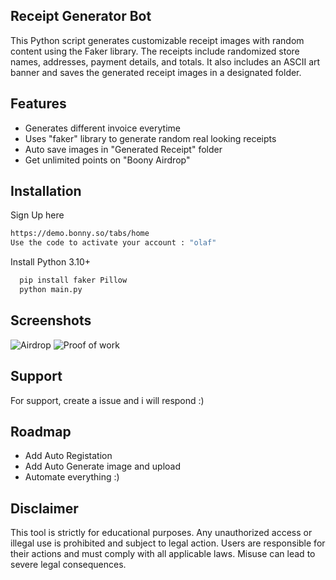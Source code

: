 
## Receipt Generator Bot
This Python script generates customizable receipt images with random content using the Faker library. The receipts include randomized store names, addresses, payment details, and totals. It also includes an ASCII art banner and saves the generated receipt images in a designated folder.




## Features

- Generates different invoice everytime 
- Uses "faker" library to generate random real looking receipts
- Auto save images in "Generated Receipt" folder
- Get unlimited points on "Boony Airdrop" 








## Installation
Sign Up here
```bash
https://demo.bonny.so/tabs/home
Use the code to activate your account : "olaf"
```

Install Python 3.10+

```bash
  pip install faker Pillow
  python main.py
```

## Screenshots

![Airdrop](https://i.ibb.co.com/0KL6jv3/image.jpg)
![Proof of work](https://i.ibb.co.com/WF80hyZ/tranx.png)



## Support

For support, create a issue and i will respond :)


## Roadmap

- Add Auto Registation 
- Add Auto Generate image and upload 
- Automate everything :)


## Disclaimer

This tool is strictly for educational purposes. Any unauthorized access or illegal use is prohibited and subject to legal action. Users are responsible for their actions and must comply with all applicable laws. Misuse can lead to severe legal consequences.

